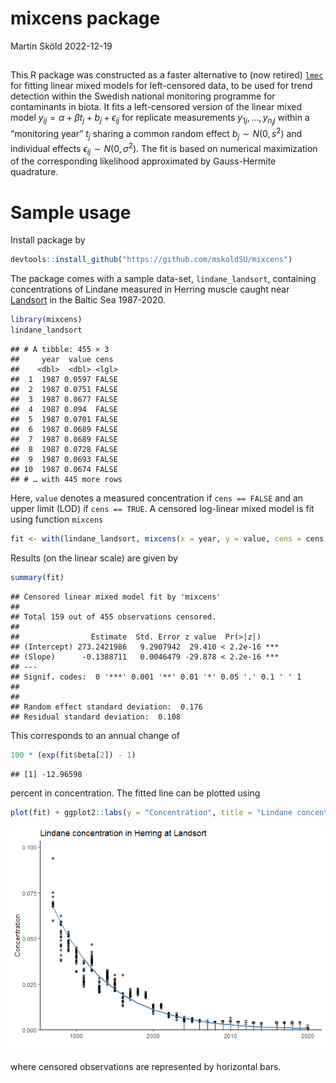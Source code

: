 mixcens package
================
Martin Sköld
2022-12-19

## 

This R package was constructed as a faster alternative to (now retired)
[`lmec`](https://github.com/cran/lmec) for fitting linear mixed models
for left-censored data, to be used for trend detection within the
Swedish national monitoring programme for contaminants in biota. It fits
a left-censored version of the linear mixed model
$y_{ij} = \alpha + \beta t_j+ b_j + \epsilon_{ij}$ for replicate
measurements $y_{1j}, \ldots, y_{n_jj}$ within a “monitoring year” $t_j$
sharing a common random effect $b_j\sim N(0, s^2)$ and individual
effects $\epsilon_{ij} \sim N(0, \sigma^2)$. The fit is based on
numerical maximization of the corresponding likelihood approximated by
Gauss-Hermite quadrature.

# Sample usage

Install package by

``` r
devtools::install_github("https://github.com/mskoldSU/mixcens")
```

The package comes with a sample data-set, `lindane_landsort`, containing
concentrations of Lindane measured in Herring muscle caught near
[Landsort](https://en.wikipedia.org/wiki/Landsort) in the Baltic Sea
1987-2020.

``` r
library(mixcens)
lindane_landsort
```

    ## # A tibble: 455 × 3
    ##     year  value cens 
    ##    <dbl>  <dbl> <lgl>
    ##  1  1987 0.0597 FALSE
    ##  2  1987 0.0751 FALSE
    ##  3  1987 0.0677 FALSE
    ##  4  1987 0.094  FALSE
    ##  5  1987 0.0701 FALSE
    ##  6  1987 0.0689 FALSE
    ##  7  1987 0.0689 FALSE
    ##  8  1987 0.0728 FALSE
    ##  9  1987 0.0693 FALSE
    ## 10  1987 0.0674 FALSE
    ## # … with 445 more rows

Here, `value` denotes a measured concentration if `cens == FALSE` and an
upper limit (LOD) if `cens == TRUE`. A censored log-linear mixed model
is fit using function `mixcens`

``` r
fit <- with(lindane_landsort, mixcens(x = year, y = value, cens = cens, family = "lognormal"))
```

Results (on the linear scale) are given by

``` r
summary(fit)
```

    ## Censored linear mixed model fit by 'mixcens'
    ## 
    ## Total 159 out of 455 observations censored.
    ## 
    ##                Estimate  Std. Error z value  Pr(>|z|)    
    ## (Intercept) 273.2421986   9.2907942  29.410 < 2.2e-16 ***
    ## (Slope)      -0.1388711   0.0046479 -29.878 < 2.2e-16 ***
    ## ---
    ## Signif. codes:  0 '***' 0.001 '**' 0.01 '*' 0.05 '.' 0.1 ' ' 1
    ## 
    ## 
    ## Random effect standard deviation:  0.176 
    ## Residual standard deviation:  0.108

This corresponds to an annual change of

``` r
100 * (exp(fit$beta[2]) - 1)
```

    ## [1] -12.96598

percent in concentration. The fitted line can be plotted using

``` r
plot(fit) + ggplot2::labs(y = "Concentration", title = "Lindane concentration in Herring at Landsort")
```

![](readme_files/figure-gfm/unnamed-chunk-6-1.png)<!-- -->

where censored observations are represented by horizontal bars.
